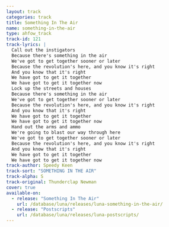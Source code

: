 ```yaml
---
layout: track
categories: track
title: Something In The Air
name: something-in-the-air
type: ahfow_track
track-id: 121
track-lyrics: |
  Call out the instigators
  Because there's something in the air
  We've got to get together sooner or later
  Because the revolution's here, and you know it's right
  And you know that it's right
  We have got to get it together
  We have got to get it together now
  Lock up the streets and houses
  Because there's something in the air
  We've got to get together sooner or later
  Because the revolution's here, and you know it's right
  And you know that it's right
  We have got to get it together
  We have got to get it together now
  Hand out the arms and ammo
  We're going to blast our way through here
  We've got to get together sooner or later
  Because the revolution's here, and you know it's right
  And you know that it's right
  We have got to get it together
  We have got to get it together now
track-author: Speedy Keen
track-sort: "SOMETHING IN THE AIR"
track-alpha: S
track-original: Thunderclap Newman
cover: true
available-on:
  - release: "Something In The Air"
    url: /database/luna/releases/luna-something-in-the-air/
  - release: "Postscripts"
    url: /database/luna/releases/luna-postscripts/
---
```

